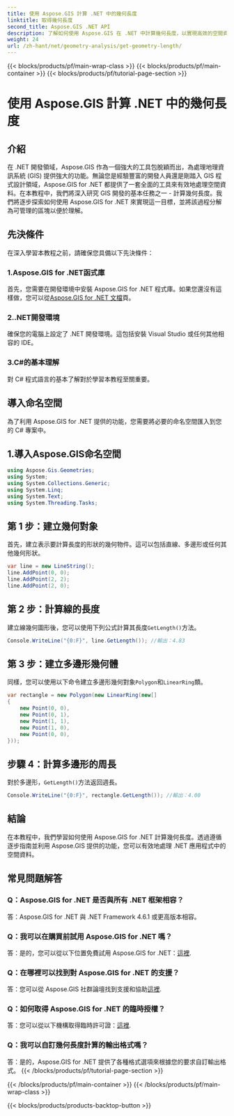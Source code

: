 ```yaml
---
title: 使用 Aspose.GIS 計算 .NET 中的幾何長度
linktitle: 取得幾何長度
second_title: Aspose.GIS .NET API
description: 了解如何使用 Aspose.GIS 在 .NET 中計算幾何長度，以實現高效的空間資料處理。帶有程式碼範例的分步指南。
weight: 24
url: /zh-hant/net/geometry-analysis/get-geometry-length/
---
```


{{< blocks/products/pf/main-wrap-class >}}
{{< blocks/products/pf/main-container >}}
{{< blocks/products/pf/tutorial-page-section >}}

# 使用 Aspose.GIS 計算 .NET 中的幾何長度

## 介紹
在 .NET 開發領域，Aspose.GIS 作為一個強大的工具包脫穎而出，為處理地理資訊系統 (GIS) 提供強大的功能。無論您是經驗豐富的開發人員還是剛踏入 GIS 程式設計領域，Aspose.GIS for .NET 都提供了一套全面的工具來有效地處理空間資料。在本教程中，我們將深入研究 GIS 開發的基本任務之一 - 計算幾何長度。我們將逐步探索如何使用 Aspose.GIS for .NET 來實現這一目標，並將該過程分解為可管理的區塊以便於理解。
## 先決條件
在深入學習本教程之前，請確保您具備以下先決條件：
### 1.Aspose.GIS for .NET函式庫
首先，您需要在開發環境中安裝 Aspose.GIS for .NET 程式庫。如果您還沒有這樣做，您可以從[Aspose.GIS for .NET 文檔](https://reference.aspose.com/gis/net/)頁。
### 2..NET開發環境
確保您的電腦上設定了 .NET 開發環境。這包括安裝 Visual Studio 或任何其他相容的 IDE。
### 3.C#的基本理解
對 C# 程式語言的基本了解對於學習本教程至關重要。

## 導入命名空間
為了利用 Aspose.GIS for .NET 提供的功能，您需要將必要的命名空間匯入到您的 C# 專案中。
## 1.導入Aspose.GIS命名空間
```csharp
using Aspose.Gis.Geometries;
using System;
using System.Collections.Generic;
using System.Linq;
using System.Text;
using System.Threading.Tasks;
```

## 第 1 步：建立幾何對象
首先，建立表示要計算長度的形狀的幾何物件。這可以包括直線、多邊形或任何其他幾何形狀。
```csharp
var line = new LineString();
line.AddPoint(0, 0);
line.AddPoint(2, 2);
line.AddPoint(2, 0);
```
## 第 2 步：計算線的長度
建立線幾何圖形後，您可以使用下列公式計算其長度`GetLength()`方法。
```csharp
Console.WriteLine("{0:F}", line.GetLength()); //輸出：4.83
```
## 第 3 步：建立多邊形幾何體
同樣，您可以使用以下命令建立多邊形幾何對象`Polygon`和`LinearRing`類。
```csharp
var rectangle = new Polygon(new LinearRing(new[]
{
    new Point(0, 0),
    new Point(0, 1),
    new Point(1, 1),
    new Point(1, 0),
    new Point(0, 0),
}));
```
## 步驟 4：計算多邊形的周長
對於多邊形，`GetLength()`方法返回週長。
```csharp
Console.WriteLine("{0:F}", rectangle.GetLength()); //輸出：4.00
```

## 結論
在本教程中，我們學習如何使用 Aspose.GIS for .NET 計算幾何長度。透過遵循逐步指南並利用 Aspose.GIS 提供的功能，您可以有效地處理 .NET 應用程式中的空間資料。
## 常見問題解答
### Q：Aspose.GIS for .NET 是否與所有 .NET 框架相容？
答：Aspose.GIS for .NET 與 .NET Framework 4.6.1 或更高版本相容。
### Q：我可以在購買前試用 Aspose.GIS for .NET 嗎？
答：是的，您可以從以下位置免費試用 Aspose.GIS for .NET：[這裡](https://releases.aspose.com/).
### Q：在哪裡可以找到對 Aspose.GIS for .NET 的支援？
答：您可以從 Aspose.GIS 社群論壇找到支援和協助[這裡](https://forum.aspose.com/c/gis/33).
### Q：如何取得 Aspose.GIS for .NET 的臨時授權？
答：您可以從以下機構取得臨時許可證：[這裡](https://purchase.aspose.com/temporary-license/).
### Q：我可以自訂幾何長度計算的輸出格式嗎？
答：是的，Aspose.GIS for .NET 提供了各種格式選項來根據您的要求自訂輸出格式。
{{< /blocks/products/pf/tutorial-page-section >}}

{{< /blocks/products/pf/main-container >}}
{{< /blocks/products/pf/main-wrap-class >}}

{{< blocks/products/products-backtop-button >}}
